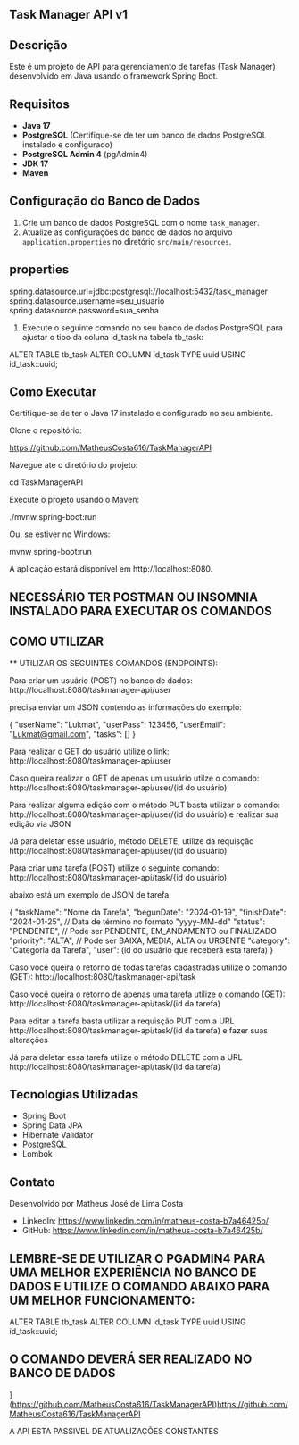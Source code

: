 ## Task Manager API v1

## Descrição
Este é um projeto de API para gerenciamento de tarefas (Task Manager) desenvolvido em Java usando o framework Spring Boot.

## Requisitos
- **Java 17**
- **PostgreSQL** (Certifique-se de ter um banco de dados PostgreSQL instalado e configurado)
- **PostgreSQL Admin 4** (pgAdmin4)
- **JDK 17**
- **Maven**

## Configuração do Banco de Dados
1. Crie um banco de dados PostgreSQL com o nome `task_manager`.
2. Atualize as configurações do banco de dados no arquivo `application.properties` no diretório `src/main/resources`.

## properties
spring.datasource.url=jdbc:postgresql://localhost:5432/task_manager
spring.datasource.username=seu_usuario
spring.datasource.password=sua_senha


1. Execute o seguinte comando no seu banco de dados PostgreSQL para ajustar o tipo da coluna id_task na tabela tb_task:

ALTER TABLE tb_task ALTER COLUMN id_task TYPE uuid USING id_task::uuid;

## Como Executar

Certifique-se de ter o Java 17 instalado e configurado no seu ambiente.

Clone o repositório:

https://github.com/MatheusCosta616/TaskManagerAPI

Navegue até o diretório do projeto:

cd TaskManagerAPI

Execute o projeto usando o Maven:

./mvnw spring-boot:run

Ou, se estiver no Windows:

mvnw spring-boot:run

A aplicação estará disponível em http://localhost:8080.


## NECESSÁRIO TER POSTMAN OU INSOMNIA INSTALADO PARA EXECUTAR OS COMANDOS

## COMO UTILIZAR

** UTILIZAR OS SEGUINTES COMANDOS (ENDPOINTS):

Para criar um usuário (POST) no banco de dados: http://localhost:8080/taskmanager-api/user

precisa enviar um JSON contendo as informações do exemplo:

{
  "userName": "Lukmat",
  "userPass": 123456,
  "userEmail": "Lukmat@gmail.com",
  "tasks": []
}


Para realizar o GET do usuário utilize o link: http://localhost:8080/taskmanager-api/user

Caso queira realizar o GET de apenas um usuário utilze o comando: http://localhost:8080/taskmanager-api/user/(id do usuário)

Para realizar alguma edição com o método PUT basta utilizar o comando: http://localhost:8080/taskmanager-api/user/(id do usuário)
e realizar sua edição via JSON

Já para deletar esse usuário, método DELETE, utilize da requisção http://localhost:8080/taskmanager-api/user/(id do usuário)

Para criar uma tarefa (POST) utilize o seguinte comando: http://localhost:8080/taskmanager-api/task/{id do usuário)

abaixo está um exemplo de JSON de tarefa:

{
  "taskName": "Nome da Tarefa",
  "begunDate": "2024-01-19", 
  "finishDate": "2024-01-25", // Data de término no formato "yyyy-MM-dd"
  "status": "PENDENTE", // Pode ser PENDENTE, EM_ANDAMENTO ou FINALIZADO
  "priority": "ALTA", // Pode ser BAIXA, MEDIA, ALTA ou URGENTE
  "category": "Categoria da Tarefa",
  "user": (id do usuário que receberá esta tarefa)
}


Caso você queira o retorno de todas tarefas cadastradas utilize o comando (GET): http://localhost:8080/taskmanager-api/task

Caso você queira o retorno de apenas uma tarefa utilize o comando (GET): http://localhost:8080/taskmanager-api/task/(id da tarefa)

Para editar a tarefa basta utilizar a requisção PUT com a URL http://localhost:8080/taskmanager-api/task/(id da tarefa) e fazer suas alterações

Já para deletar essa tarefa utilize o método DELETE com a URL http://localhost:8080/taskmanager-api/task/(id da tarefa)


## Tecnologias Utilizadas

* Spring Boot
* Spring Data JPA
* Hibernate Validator
* PostgreSQL
* Lombok


## Contato
Desenvolvido por Matheus José de Lima Costa

* LinkedIn: https://www.linkedin.com/in/matheus-costa-b7a46425b/
* GitHub: https://www.linkedin.com/in/matheus-costa-b7a46425b/

## LEMBRE-SE DE UTILIZAR O PGADMIN4 PARA UMA MELHOR EXPERIÊNCIA NO BANCO DE DADOS E UTILIZE O COMANDO ABAIXO PARA UM MELHOR FUNCIONAMENTO:

ALTER TABLE tb_task ALTER COLUMN id_task TYPE uuid USING id_task::uuid;


## O COMANDO DEVERÁ SER REALIZADO NO BANCO DE DADOS


](https://github.com/MatheusCosta616/TaskManagerAPI)https://github.com/MatheusCosta616/TaskManagerAPI

A API ESTA PASSIVEL DE ATUALIZAÇÕES CONSTANTES
